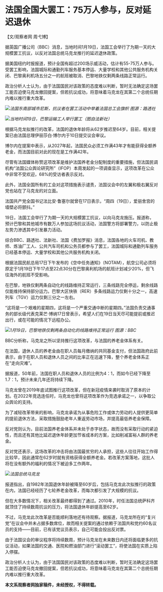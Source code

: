 # 法国全国大罢工：75万人参与，反对延迟退休

【文/观察者网 周弋博】

据英国广播公司（BBC）消息，当地时间1月19日，法国工会举行了为期一天的大规模罢工抗议，以反对法国总统马克龙推行的延迟退休政策。

据美国纽约时报报道，预计全国有超过200场示威活动，估计有55-75万人参与。受罢工影响，法国城际和通勤列车服务基本停运、大量学校和其他公共服务机构关闭、巴黎奥利机场五分之一的航班被取消、巴黎地铁仅剩两条线路正常运行。

政治分析人士认为，由于法国国民对该政策的态度难以判断，暂时无法确定这场罢工能否迫使马克龙撤回提案，但若抗议成功，将意味着马克龙在其第二个总统任期内难以推行重大改革。

![](https://inews.gtimg.com/newsapp_bt/0/15619233447/1000)_法国东南部城市尼斯，抗议者在罢工活动中举着法国总工会旗帜
图源：路透社_

![](https://inews.gtimg.com/newsapp_bt/0/15619233467/1000)_当地时间19日，巴黎运输工人举行罢工（图自法新社）_

根据马克龙拟推行的改革，法国的退休年龄将从62岁推迟至64岁。目前，相关提案已由法国总理伊丽莎白·博尔内于10日提交议会审议。

博尔内在提案中表示，从2027年起，法国民众必须工作满43年才有能获得全额养老金，而法国目前对此的现在是工作满42年。

尽管有法国媒体称赞这项改革是维护法国养老金分配制度的重要措施，但法国民调机构“法国公众舆论研究所”（IFOP）本周发起的一项调查显示，这项改革在公众中非常不受欢迎，68%的受访者表示反对。

此外，法国全国所有的工会对这项措施表示谴责，法国议会中的左翼和极右翼反对党也站在了马克龙的对立面。

法国共产党全国书记法比安·鲁塞尔就曾在17日表示，“周四（19日），爱丽舍宫的墙壁必将颤抖。”

19日，法国工会举行了为期一天的大规模罢工抗议，以向马克龙施压。报道称，预计巴黎和其他城市有数万人参加这场抗议活动，法国警方将部署警力，以防止极左势力渗透其中引发暴力活动。

综合BBC、路透社、法新社、法国《费加罗报》消息，法国各地的火车司机、教师、炼油厂工人、公共汽车司机和公务员都参与了罢工，法国城际和通勤列车服务已经基本停运、大量学校和其他公共服务机构关闭。

根据法国民航总局17日下午发布的《空中任务通知》（NOTAM），航空公司必须将原定于1月19日下午17点至22点30分在巴黎奥利机场的航班计划减少20%，但飞往海外的航班不受影响。

在巴黎，地铁仅剩两条自动化的线路维持正常运行，三条线路完全停运，剩余线路仅能维持保持部分运力。巴黎大区快铁（RER）多条线路运力仅剩十分之一，高速列车（TGV）运力仅剩三分之一左右。

“这将是一个艰难的星期四，这将是一个严重交通中断的星期四。”法国负责交通事务的部长级代表克莱芒·博纳17日曾表示，希望人们在19日当天尽可能提前或推迟出行，或在可能的情况下远程办公。

![](https://inews.gtimg.com/newsapp_bt/0/15619233472/1000)_1月19日，巴黎地铁仅剩两条自动化的线路维持正常运行
图源：BBC_

BBC分析称，马克龙之所以坚持推行这项改革，与法国的养老金体系有关。

在法国，退休人员的养老金由在职人员每月缴纳的共同基金支付，但法国政府此前表示，由于在职人员和退休人员之间的比率正在迅速下降，整个养老金体系正在“走向灾难”。

据报道，50年前，法国在职人员和退休人员的比例为4：1，而如今已经下降至1.7：1，预计未来几年还将持续下降。

马克龙曾在2019年底试图推行这项改革，但在新冠疫情来袭时取消了原本的计划。在2022年竞选连任时，马克龙也曾将这项改革作为竞选承诺之一，以争取公众舆论的支持。

为了减轻改革带来的影响，马克龙承诺为从事危险工作或体力劳动的人提供更简单的提前退休方法，采取措施鼓励老年人重返劳动市场，并提高最低养老金保障。

反对党则认为，目前法国养老金体系并未处于赤字状态，故而没有采取行动的紧迫性，而且还有其他比延迟退休年龄更加节省成本的方案，比如削减富裕人群的养老金。

反对党还表示，这场改革的冲击将由法国最贫穷的人承担，这些人往往开始工作得比较早，因此通常在62岁时就有资格获得全额养老金。若改革方案落地，这批人将在没有额外的福利的情况下被迫多工作两年。

![](https://inews.gtimg.com/newsapp_bt/0/15619233787/1000)_法国总统马克龙_

报道指出，自1982年法国退休年龄被降至60岁后，包括马克龙此次拟推行的政策在内，法国已经经历了七轮养老金改革，而每次都引发了大规模的抗议。

但在大多数情况下，相关改革最终都得到了通过。2010年，时任法国总统萨科齐就顶住了持续数周抗议的压力，将法国退休年龄提高至62岁。

不过，马克龙此次改革是否能顺利落地还有待观察。据报道，马克龙所在的“复兴党”在议会中并未占据多数席位，故而相关提案的通过依赖于法国共和党约60名议员的支持——目前，已有该党议员表示，自己可能会投出反对票。

由于法国议会的审议程序将持续数周，预计马克龙在未来数日内还将面临更多的抗议活动，如果法国的交通、医院和燃油部门进行“滚动罢工”，将使法国在实质上陷入停摆。

政治分析人士认为，由于法国国民对该政策的态度难以判断，暂时无法确定这场罢工能否迫使马克龙撤回提案，但若抗议成功，将意味着马克龙在其第二个总统任期内难以推行重大改革。

**本文系观察者网独家稿件，未经授权，不得转载。**

